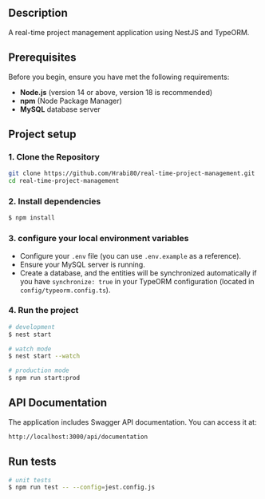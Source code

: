 

## Description

A real-time project management application using NestJS and TypeORM.
## Prerequisites

Before you begin, ensure you have met the following requirements:

- **Node.js** (version 14 or above, version 18 is recommended) 
- **npm** (Node Package Manager)
- **MySQL**  database server


## Project setup

### 1. Clone the Repository

```bash
git clone https://github.com/Hrabi80/real-time-project-management.git
cd real-time-project-management

```
### 2. Install dependencies

```bash
$ npm install
```
### 3. configure your local environment variables

- Configure your `.env` file (you can use `.env.example` as a reference).
- Ensure your MySQL server is running.
- Create a database, and the entities will be synchronized automatically if you have `synchronize: true` in your TypeORM configuration (located in `config/typeorm.config.ts`).



### 4. Run the project
```bash
# development
$ nest start

# watch mode
$ nest start --watch

# production mode
$ npm run start:prod

```

## API Documentation
The application includes Swagger API documentation. You can access it at: 
```bash
http://localhost:3000/api/documentation
```
## Run tests

```bash
# unit tests
$ npm run test -- --config=jest.config.js

```
